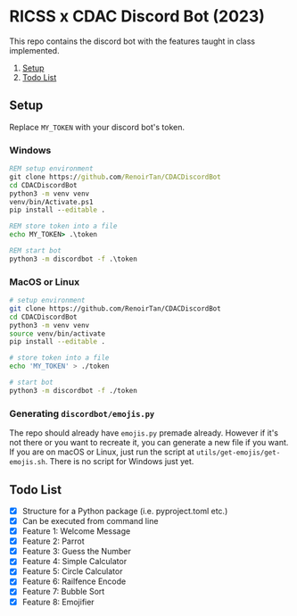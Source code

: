 # RICSS x CDAC Discord Bot (2023)

This repo contains the discord bot with the features taught in class
implemented.

1. [Setup](#setup)
2. [Todo List](#todo-list)

## Setup

Replace `MY_TOKEN` with your discord bot's token.

### Windows

```bat
REM setup environment
git clone https://github.com/RenoirTan/CDACDiscordBot
cd CDACDiscordBot
python3 -m venv venv
venv/bin/Activate.ps1
pip install --editable .

REM store token into a file
echo MY_TOKEN> .\token

REM start bot
python3 -m discordbot -f .\token
```

### MacOS or Linux

```sh
# setup environment
git clone https://github.com/RenoirTan/CDACDiscordBot
cd CDACDiscordBot
python3 -m venv venv
source venv/bin/activate
pip install --editable .

# store token into a file
echo 'MY_TOKEN' > ./token

# start bot
python3 -m discordbot -f ./token
```

### Generating `discordbot/emojis.py`

The repo should already have `emojis.py` premade already. However if it's not there or you want to recreate it, you can generate a new file if you want. If you are on macOS or Linux, just run the script at `utils/get-emojis/get-emojis.sh`. There is no script for Windows just yet.

## Todo List

- [x] Structure for a Python package (i.e. pyproject.toml etc.)
- [x] Can be executed from command line
- [x] Feature 1: Welcome Message
- [x] Feature 2: Parrot
- [x] Feature 3: Guess the Number
- [x] Feature 4: Simple Calculator
- [x] Feature 5: Circle Calculator
- [x] Feature 6: Railfence Encode
- [x] Feature 7: Bubble Sort
- [x] Feature 8: Emojifier